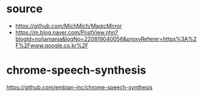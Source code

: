 # source 
- https://github.com/MichMich/MagicMirror
- https://m.blog.naver.com/PostView.nhn?blogId=noljamania&logNo=220819040056&proxyReferer=https%3A%2F%2Fwww.google.co.kr%2F



# chrome-speech-synthesis
https://github.com/embian-inc/chrome-speech-synthesis
